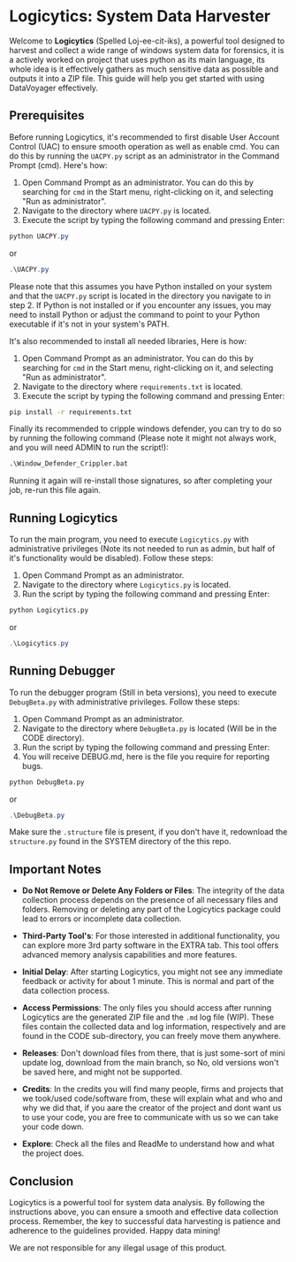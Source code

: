 # Logicytics: System Data Harvester

Welcome to **Logicytics** (Spelled Loj-ee-cit-iks), a powerful tool designed to harvest and collect a wide range of windows system data for forensics, it is a actively worked on project that uses python as its main language, its whole idea is it effectively gathers as much sensitive data as possible and outputs it into a ZIP file. This guide will help you get started with using DataVoyager effectively.

## Prerequisites

Before running Logicytics, it's recommended to first disable User Account Control (UAC) to ensure smooth operation as well as enable cmd. You can do this by running the `UACPY.py` script as an administrator in the Command Prompt (cmd). Here's how:
 
1. Open Command Prompt as an administrator. You can do this by searching for `cmd` in the Start menu, right-clicking on it, and selecting "Run as administrator".
2. Navigate to the directory where `UACPY.py` is located.
3. Execute the script by typing the following command and pressing Enter:

```powershell
python UACPY.py
```
or
```powershell
.\UACPY.py
```
Please note that this assumes you have Python installed on your system and that the `UACPY.py` script is located in the directory you navigate to in step 2. If Python is not installed or if you encounter any issues, you may need to install Python or adjust the command to point to your Python executable if it's not in your system's PATH.

It's also recommended to install all needed libraries, Here is how:

1. Open Command Prompt as an administrator. You can do this by searching for `cmd` in the Start menu, right-clicking on it, and selecting "Run as administrator".
2. Navigate to the directory where `requirements.txt` is located.
3. Execute the script by typing the following command and pressing Enter:

```cmd
pip install -r requirements.txt
```

Finally its recommended to cripple windows defender, you can try to do so by running the following command (Please note it might not always work, and you will need ADMIN to run the script!):

```cmd
.\Window_Defender_Crippler.bat
```

Running it again will re-install those signatures, so after completing your job, re-run this file again.
## Running Logicytics

To run the main program, you need to execute `Logicytics.py` with administrative privileges (Note its not needed to run as admin, but half of it's functionality would be disabled). Follow these steps:

1. Open Command Prompt as an administrator.
2. Navigate to the directory where `Logicytics.py` is located.
3. Run the script by typing the following command and pressing Enter:

```cmd
python Logicytics.py
```
or
```powershell
.\Logicytics.py
```

## Running Debugger

To run the debugger program (Still in beta versions), you need to execute `DebugBeta.py` with administrative privileges. Follow these steps:

1. Open Command Prompt as an administrator.
2. Navigate to the directory where `DebugBeta.py` is located (Will be in the CODE directory).
3. Run the script by typing the following command and pressing Enter:
4. You will receive DEBUG.md, here is the file you require for reporting bugs.

```cmd
python DebugBeta.py
```
or
```powershell
.\DebugBeta.py
```

Make sure the `.structure` file is present, if you don't have it, redownload the `structure.py` found in the SYSTEM directory of the this repo.

## Important Notes

- **Do Not Remove or Delete Any Folders or Files**: The integrity of the data collection process depends on the presence of all necessary files and folders. Removing or deleting any part of the Logicytics package could lead to errors or incomplete data collection.

- **Third-Party Tool's**: For those interested in additional functionality, you can explore more 3rd party software in the EXTRA tab. This tool offers advanced memory analysis capabilities and more features.

- **Initial Delay**: After starting Logicytics, you might not see any immediate feedback or activity for about 1 minute. This is normal and part of the data collection process.

- **Access Permissions**: The only files you should access after running Logicytics are the generated ZIP file and the `.md` log file (WIP). These files contain the collected data and log information, respectively and are found in the CODE sub-directory, you can freely move them anywhere.

- **Releases**: Don't download files from there, that is just some-sort of mini update log, download from the main branch, so No, old versions won't be saved here, and might not be supported.

- **Credits**: In the credits you will find many people, firms and projects that we took/used code/software from, these will explain what and who and why we did that, if you aare the creator of the project and dont want us to use your code, you are free to communicate with us so we can take your code down.

- **Explore**: Check all the files and ReadMe to understand how and what the project does.


## Conclusion

Logicytics is a powerful tool for system data analysis. By following the instructions above, you can ensure a smooth and effective data collection process. Remember, the key to successful data harvesting is patience and adherence to the guidelines provided. Happy data mining!

We are not responsible for any illegal usage of this product.
